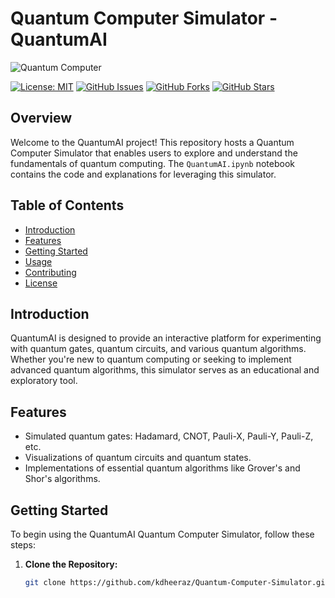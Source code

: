 # Quantum Computer Simulator - QuantumAI

![Quantum Computer](https://via.placeholder.com/700x300)

[![License: MIT](https://img.shields.io/badge/License-MIT-yellow.svg)](https://opensource.org/licenses/MIT)
[![GitHub Issues](https://img.shields.io/github/issues/kdheeraz/Quantum-Computer-Simulator)](https://github.com/kdheeraz/Quantum-Computer-Simulator/issues)
[![GitHub Forks](https://img.shields.io/github/forks/kdheeraz/Quantum-Computer-Simulator)](https://github.com/kdheeraz/Quantum-Computer-Simulator/network/members)
[![GitHub Stars](https://img.shields.io/github/stars/kdheeraz/Quantum-Computer-Simulator)](https://github.com/kdheeraz/Quantum-Computer-Simulator/stargazers)

## Overview

Welcome to the QuantumAI project! This repository hosts a Quantum Computer Simulator that enables users to explore and understand the fundamentals of quantum computing. The `QuantumAI.ipynb` notebook contains the code and explanations for leveraging this simulator.

## Table of Contents

- [Introduction](#introduction)
- [Features](#features)
- [Getting Started](#getting-started)
- [Usage](#usage)
- [Contributing](#contributing)
- [License](#license)

## Introduction

QuantumAI is designed to provide an interactive platform for experimenting with quantum gates, quantum circuits, and various quantum algorithms. Whether you're new to quantum computing or seeking to implement advanced quantum algorithms, this simulator serves as an educational and exploratory tool.

## Features

- Simulated quantum gates: Hadamard, CNOT, Pauli-X, Pauli-Y, Pauli-Z, etc.
- Visualizations of quantum circuits and quantum states.
- Implementations of essential quantum algorithms like Grover's and Shor's algorithms.

## Getting Started

To begin using the QuantumAI Quantum Computer Simulator, follow these steps:

1. **Clone the Repository:**
   ```bash
   git clone https://github.com/kdheeraz/Quantum-Computer-Simulator.git

